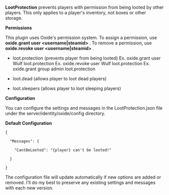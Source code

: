 **LootProtection**  prevents players with permission from being looted by other players. This only applies to a player's inventory, not boxes or other storage.

**Permissions** 

This plugin uses Oxide's permission system. To assign a permission, use **oxide.grant user <username|steamid> <permission>** . To remove a permission, use **oxide.revoke user <username|steamid> <permission>** .


* loot.protection (prevents player from being looted)
Ex. oxide.grant user Wulf loot.protection
Ex. oxide.revoke user Wulf loot.protection
Ex. oxide.grant group admin loot.protection



* loot.dead (allows player to loot dead players)



* loot.sleepers (allows player to loot sleeping players)

**Configuration** 

You can configure the settings and messages in the LootProtection.json file under the server/identity/oxide/config directory.

**Default Configuration** 

````
{

  "Messages": {

    "CantBeLooted": "{player} can't be looted!"

  }

}
````

The configuration file will update automatically if new options are added or removed. I'll do my best to preserve any existing settings and messages with each new version.